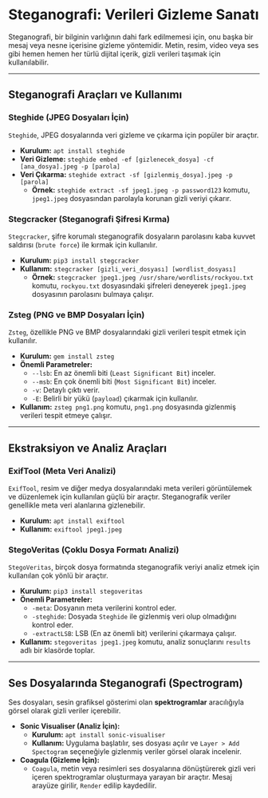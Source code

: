# Steganografi: Verileri Gizleme Sanatı

Steganografi, bir bilginin varlığının dahi fark edilmemesi için, onu başka bir mesaj veya nesne içerisine gizleme yöntemidir. Metin, resim, video veya ses gibi hemen hemen her türlü dijital içerik, gizli verileri taşımak için kullanılabilir.

---

## Steganografi Araçları ve Kullanımı

### Steghide (JPEG Dosyaları İçin)

`Steghide`, JPEG dosyalarında veri gizleme ve çıkarma için popüler bir araçtır.

* **Kurulum:** `apt install steghide`
* **Veri Gizleme:** `steghide embed -ef [gizlenecek_dosya] -cf [ana_dosya].jpeg -p [parola]`
* **Veri Çıkarma:** `steghide extract -sf [gizlenmiş_dosya].jpeg -p [parola]`
    * **Örnek:** `steghide extract -sf jpeg1.jpeg -p password123` komutu, `jpeg1.jpeg` dosyasından parolayla korunan gizli veriyi çıkarır.

### Stegcracker (Steganografi Şifresi Kırma)

`Stegcracker`, şifre korumalı steganografik dosyaların parolasını kaba kuvvet saldırısı (`brute force`) ile kırmak için kullanılır.

* **Kurulum:** `pip3 install stegcracker`
* **Kullanım:** `stegcracker [gizli_veri_dosyası] [wordlist_dosyası]`
    * **Örnek:** `stegcracker jpeg1.jpeg /usr/share/wordlists/rockyou.txt` komutu, `rockyou.txt` dosyasındaki şifreleri deneyerek `jpeg1.jpeg` dosyasının parolasını bulmaya çalışır.

### Zsteg (PNG ve BMP Dosyaları İçin)

`Zsteg`, özellikle PNG ve BMP dosyalarındaki gizli verileri tespit etmek için kullanılır.

* **Kurulum:** `gem install zsteg`
* **Önemli Parametreler:**
    * `--lsb`: En az önemli biti (`Least Significant Bit`) inceler.
    * `--msb`: En çok önemli biti (`Most Significant Bit`) inceler.
    * `-v`: Detaylı çıktı verir.
    * `-E`: Belirli bir yükü (`payload`) çıkarmak için kullanılır.
* **Kullanım:** `zsteg png1.png` komutu, `png1.png` dosyasında gizlenmiş verileri tespit etmeye çalışır.

---

## Ekstraksiyon ve Analiz Araçları

### ExifTool (Meta Veri Analizi)

`ExifTool`, resim ve diğer medya dosyalarındaki meta verileri görüntülemek ve düzenlemek için kullanılan güçlü bir araçtır. Steganografik veriler genellikle meta veri alanlarına gizlenebilir.

* **Kurulum:** `apt install exiftool`
* **Kullanım:** `exiftool jpeg1.jpeg`

### StegoVeritas (Çoklu Dosya Formatı Analizi)

`StegoVeritas`, birçok dosya formatında steganografik veriyi analiz etmek için kullanılan çok yönlü bir araçtır.

* **Kurulum:** `pip3 install stegoveritas`
* **Önemli Parametreler:**
    * `-meta`: Dosyanın meta verilerini kontrol eder.
    * `-steghide`: Dosyada `Steghide` ile gizlenmiş veri olup olmadığını kontrol eder.
    * `-extractLSB`: LSB (En az önemli bit) verilerini çıkarmaya çalışır.
* **Kullanım:** `stegoveritas jpeg1.jpeg` komutu, analiz sonuçlarını `results` adlı bir klasörde toplar.

---

## Ses Dosyalarında Steganografi (Spectrogram)

Ses dosyaları, sesin grafiksel gösterimi olan **spektrogramlar** aracılığıyla görsel olarak gizli veriler içerebilir.

* **Sonic Visualiser (Analiz İçin):**
    * **Kurulum:** `apt install sonic-visualiser`
    * **Kullanım:** Uygulama başlatılır, ses dosyası açılır ve `Layer > Add Spectogram` seçeneğiyle gizlenmiş veriler görsel olarak incelenir.
* **Coagula (Gizleme İçin):**
    * `Coagula`, metin veya resimleri ses dosyalarına dönüştürerek gizli veri içeren spektrogramlar oluşturmaya yarayan bir araçtır. Mesaj arayüze girilir, `Render` edilip kaydedilir.